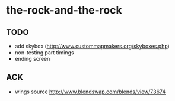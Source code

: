 # the-rock-and-the-rock

## TODO
* add skybox (http://www.custommapmakers.org/skyboxes.php)
* non-testing part timings
* ending screen

## ACK
* wings source http://www.blendswap.com/blends/view/73674
